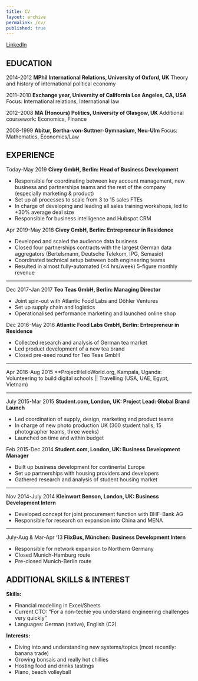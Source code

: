```yaml
---
title: CV
layout: archive
permalink: /cv/
published: true
---
```

[LinkedIn](https://www.linkedin.com/in/felix-huesken-09430446/)

## EDUCATION
2014-2012				**MPhil International Relations, University of Oxford, UK**
						Theory and history of international political economy

2011–2010 				**Exchange year, University of California Los Angeles, CA, USA**
						Focus: International relations, International law

2012–2008				**MA (Honours) Politics, University of Glasgow, UK**
						Additional coursework: Economics, Finance

2008-1999				**Abitur, Bertha-von-Suttner-Gymnasium, Neu-Ulm**
						Focus: Mathematics, Economics/Law

## EXPERIENCE
Today-May 2019			**Civey GmbH, Berlin: Head of Business Development**

- Responsible for coordinating between key account management, new business and partnerships teams and the rest of the company (especially marketing & product)
- Set up all processes to scale from 3 to 15 sales FTEs
- In charge of developing and leading all sales training workshops, led to +30% average deal size
- Responsible for business intelligence and Hubspot CRM

Apr 2019-May 2018		**Civey GmbH, Berlin: Entrepreneur in Residence**
	
- Developed and scaled the audience data business
- Closed four partnerships contracts with the largest German data aggregators (Bertelsmann, Deutsche Telekom, IPG, Semasio)
- Coordinated technical setup between both engineering teams
- Resulted in almost fully-automated (<4 hrs/week) 5-figure monthly revenue

---

Dec 2017-Jan 2017		**Teo Teas GmbH, Berlin: Managing Director**
	
- Joint spin-out with Atlantic Food Labs and Döhler Ventures
- Set up supply chain and logistics
- Operationalised performance marketing and launched online shop

Dec 2016-May 2016	 	**Atlantic Food Labs GmbH, Berlin: Entrepreneur in Residence**
	
- Collected research and analysis of German tea market
- Led product development of a new tea brand
- Closed pre-seed round for Teo Teas GmbH

---

Apr 2016-Aug 2015		**ProjectHelloWorld.org, Kampala, Uganda: Volunteering to build digital schools || Travelling (USA, UAE, Egypt, Vietnam)

---

July 2015-Mar 2015		**Student.com, London, UK: Project Lead: Global Brand Launch**
	
- Led coordination of supply, design, marketing and product teams
- In charge of new photo production UK (300 student halls, 15 photographer teams, three weeks)
- Launched on time and within budget

Feb 2015-Dec 2014		**Student.com, London, UK: Business Development Manager**
	
- Built up business development for continental Europe
- Set up partnerships with housing providers and developers
- Gathered research and analysis of student housing market 

---

Nov 2014-July 2014		**Kleinwort Benson, London, UK: Business Development Intern**
	
- Developed concept for joint procurement function with BHF-Bank AG
- Responsible for research on expansion into China and MENA

---

July-Aug & Mar-Apr ‘13	**FlixBus, München: Business Development Intern**
	
- Responsible for network expansion to Northern Germany
- Closed Munich-Hamburg route
- Pre-closed Munich-Berlin route

## ADDITIONAL SKILLS & INTEREST
**Skills:**
- Financial modelling in Excel/Sheets
- Current CTO: “For a non-techie you understand engineering challenges very quickly”
- Languages: German (native), English (C2)

**Interests:**
- Diving into and understanding new systems/topics (most recently: banana trade)
- Growing bonsais and really hot chillies
- Hosting food and drinks tastings 
- Piano, beach volleyball
